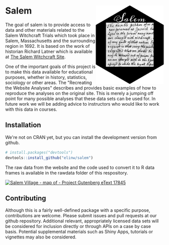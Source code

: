 
<!-- README.md is generated from README.Rmd. Please edit that file -->
# Salem <img src="man/figures/logo.png" align="right" height="250" />

<!-- badges: start -->
<!-- badges: end -->
The goal of salem is to provide access to data and other materials related to the Salem Witchcraft Trials which took place in Salem, Massachusetts and the surrounding region in 1692. It is based on the work of historian Richard Latner which is available at [The Salem Witchcraft Site](https://www.tulane.edu/~salem/).

One of the important goals of this project is to make this data available for educational purposes, whether in history, statistics, sociology or other areas. The "Recreating the Website Analyses" describes and provides basic examples of how to reproduce the analyses on the original site. This is merely a jumping off point for many possible analyses that these data sets can be used for. In future work we will be adding advice to instructors who would like to work with this data in courses.

## Installation

We're not on CRAN yet, but you can install the development version from github.

``` r
# install.packages("devtools")
devtools::install_github("elinw/salem")
```

The raw data from the website and the code used to convert it to R data frames is available in the rawdata folder of this respository.

<a title="W.P. Upham, Public domain, via Wikimedia Commons" href="https://commons.wikimedia.org/wiki/File:Salem_Village_-_map_of_-_Project_Gutenberg_eText_17845.jpg"><img width="512" alt="Salem Village - map of - Project Gutenberg eText 17845" src="https://upload.wikimedia.org/wikipedia/commons/thumb/a/ae/Salem_Village_-_map_of_-_Project_Gutenberg_eText_17845.jpg/512px-Salem_Village_-_map_of_-_Project_Gutenberg_eText_17845.jpg"></a>

## Contributing

Although this is a fairly well-defined package with a specific purpose, contributions are welcome. Please submit issues and pull requests at our github repository. Additional relevant, appropriately licensed data sets will be considered for inclusion directly or through APIs on a case by case basis. Potential supplemental materials such as Shiny Apps, tutorials or vignettes may also be considered.
